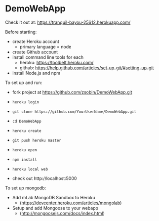 # DemoWebApp

Check it out at: https://tranquil-bayou-25612.herokuapp.com/

Before starting: 
- create Heroku account
  - primary language = node
- create Github account
- install command line tools for each 
  - heroku: https://toolbelt.heroku.com/ 
  - github: https://help.github.com/articles/set-up-git/#setting-up-git
- install Node.js and npm

To set up and run:

- fork project at https://github.com/zsobin/DemoWebApp.git

- `heroku login`
- `git clone https://github.com/YourUserName/DemoWebApp.git`
- `cd DemoWebApp`

- `heroku create`
- `git push heroku master`
- `heroku open` 

- `npm install`
- `heroku local web`
- check out http://localhost:5000

To set up mongodb:

- Add mLab MongoDB Sandbox to Heroku
  - (https://devcenter.heroku.com/articles/mongolab)
- Setup and add Mongoose to your webapp
  - (http://mongoosejs.com/docs/index.html)
